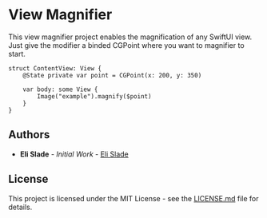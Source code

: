 # View Magnifier

This view magnifier project enables the magnification of any SwiftUI view. Just give the modifier a binded CGPoint where you want to magnifier to start.

```
struct ContentView: View {
    @State private var point = CGPoint(x: 200, y: 350)
    
    var body: some View {
        Image("example").magnify($point)
    }
}
```

## Authors
* **Eli Slade** - *Initial Work* - [Eli Slade](https://github.com/elislade)

## License
This project is licensed under the MIT License - see the [LICENSE.md](LICENSE.md) file for details.
